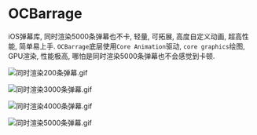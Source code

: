 # OCBarrage
iOS弹幕库, 同时渲染5000条弹幕也不卡, 轻量, 可拓展, 高度自定义动画, 超高性能, 简单易上手. 
`OCBarrage`底层使用`Core Animation`驱动, `core graphics`绘图, GPU渲染, 性能极高, 哪怕是同时渲染5000条弹幕也不会感觉到卡顿. 

![同时渲染200条弹幕.gif](http://upload-images.jianshu.io/upload_images/1674413-3adb102451678194.gif?imageMogr2/auto-orient/strip)


![同时渲染3000条弹幕.gif](http://upload-images.jianshu.io/upload_images/1674413-c61f09719def8ccb.gif?imageMogr2/auto-orient/strip)


![同时渲染4000条弹幕.gif](http://upload-images.jianshu.io/upload_images/1674413-a2c60c4d86429671.gif?imageMogr2/auto-orient/strip)


![同时渲染5000条弹幕.gif](http://upload-images.jianshu.io/upload_images/1674413-46935364f778e159.gif?imageMogr2/auto-orient/strip)
